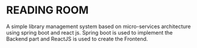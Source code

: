 # READING ROOM

A simple library management system based on micro-services architecture using spring boot and react js. Spring boot is used to implement the Backend part and ReactJS is used to create the Frontend.
